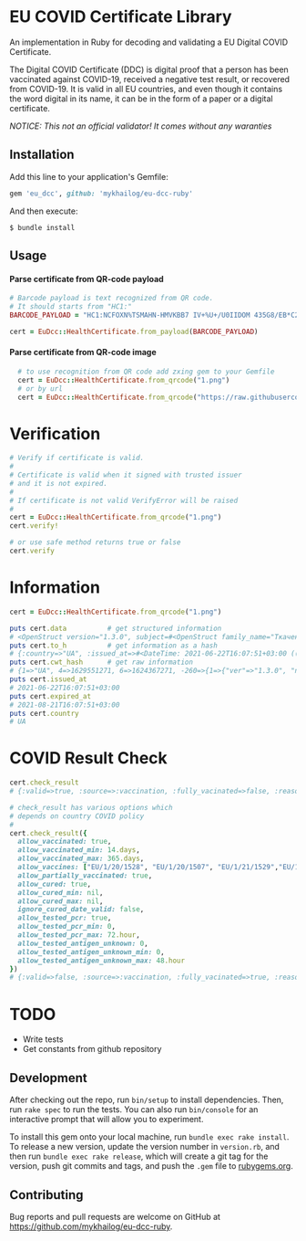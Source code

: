 # EU COVID Certificate Library

An implementation in Ruby for decoding and validating a EU Digital COVID Certificate.

The Digital COVID Certificate (DDC) is digital proof that a person has been vaccinated against COVID-19, received a negative test result, or recovered from COVID-19. It is valid in all EU countries, and even though it contains the word digital in its name, it can be in the form of a paper or a digital certificate.


*NOTICE: This not an official validator! It comes without any waranties*

## Installation

Add this line to your application's Gemfile:

```ruby
gem 'eu_dcc', github: 'mykhailog/eu-dcc-ruby'
```

And then execute:

    $ bundle install

## Usage

#### Parse certificate from QR-code payload

```ruby
# Barcode payload is text recognized from QR code.
# It should starts from "HC1:" 
BARCODE_PAYLOAD = "HC1:NCFOXN%TSMAHN-HMVKBB7 IV+%U+/U0IIDOM 435G8/EB*C2..."

cert = EuDcc::HealthCertificate.from_payload(BARCODE_PAYLOAD)
```
#### Parse certificate from QR-code image
```ruby
  # to use recognition from QR code add zxing gem to your Gemfile
  cert = EuDcc::HealthCertificate.from_qrcode("1.png")
  # or by url
  cert = EuDcc::HealthCertificate.from_qrcode("https://raw.githubusercontent.com/eu-digital-green-certificates/dgc-testdata/main/UA/png/1.png")
```

# Verification
```ruby
# Verify if certificate is valid.
# 
# Certificate is valid when it signed with trusted issuer
# and it is not expired.
# 
# If certificate is not valid VerifyError will be raised
#
cert = EuDcc::HealthCertificate.from_qrcode("1.png")
cert.verify!

# or use safe method returns true or false 
cert.verify
```



# Information
```ruby
cert = EuDcc::HealthCertificate.from_qrcode("1.png")

puts cert.data          # get structured information
# <OpenStruct version="1.3.0", subject=#<OpenStruct family_name="Ткаченко", given_name="Мар'яна",...
puts cert.to_h          # get information as a hash
# {:country=>"UA", :issued_at=>#<DateTime: 2021-06-22T16:07:51+03:00 ((2459388j,47271s,0n),+10800s,2299161j)>, ...
puts cert.cwt_hash      # get raw information
# {1=>"UA", 4=>1629551271, 6=>1624367271, -260=>{1=>{"ver"=>"1.3.0", "nam"=>{"fn"=>"Ткаченко"...
puts cert.issued_at     
# 2021-06-22T16:07:51+03:00
puts cert.expired_at    
# 2021-08-21T16:07:51+03:00
puts cert.country  
# UA
```
# COVID Result Check
```ruby
cert.check_result
# {:valid=>true, :source=>:vaccination, :fully_vacinated=>false, :reason=>nil}

# check_result has various options which 
# depends on country COVID policy
# 
cert.check_result({ 
  allow_vaccinated: true,
  allow_vaccinated_min: 14.days,
  allow_vaccinated_max: 365.days,
  allow_vaccines: ["EU/1/20/1528", "EU/1/20/1507", "EU/1/21/1529","EU/1/20/1525"], # EMA Approved vaccines
  allow_partially_vaccinated: true,
  allow_cured: true,
  allow_cured_min: nil,
  allow_cured_max: nil,
  ignore_cured_date_valid: false,
  allow_tested_pcr: true,
  allow_tested_pcr_min: 0,
  allow_tested_pcr_max: 72.hour,
  allow_tested_antigen_unknown: 0,
  allow_tested_antigen_unknown_min: 0,
  allow_tested_antigen_unknown_max: 48.hour
})
# {:valid=>false, :source=>:vaccination, :fully_vacinated=>true, :reason=>"Vaccine CoronaVac is not allowed"}
```

# TODO
- Write tests
- Get constants from github repository


## Development

After checking out the repo, run `bin/setup` to install dependencies. Then, run `rake spec` to run the tests. You can also run `bin/console` for an interactive prompt that will allow you to experiment.

To install this gem onto your local machine, run `bundle exec rake install`. To release a new version, update the version number in `version.rb`, and then run `bundle exec rake release`, which will create a git tag for the version, push git commits and tags, and push the `.gem` file to [rubygems.org](https://rubygems.org).

## Contributing

Bug reports and pull requests are welcome on GitHub at https://github.com/mykhailog/eu-dcc-ruby.

